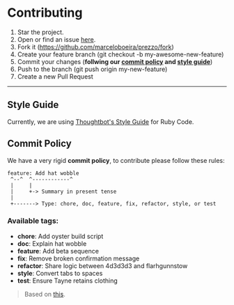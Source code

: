 # Contributing

1. Star the project.
2. Open or find an issue [here](https://github.com/marceloboeira/prezzo/issues).
3. Fork it (https://github.com/marceloboeira/prezzo/fork)
4. Create your feature branch (git checkout -b my-awesome-new-feature)
5. Commit your changes (**follwing our [commit policy](#commit-policy) and [style guide](#style-guide)**)
6. Push to the branch (git push origin my-new-feature)
7. Create a new Pull Request

---------

## Style Guide

Currently, we are using [Thoughtbot's Style Guide](https://github.com/thoughtbot/guides/blob/master/style/ruby/README.md) for Ruby Code.

## Commit Policy

We have a very rigid **commit policy**, to contribute please follow these rules:

```
feature: Add hat wobble
 ^--^  ^------------^
 |     |
 |     +-> Summary in present tense
 |
 +-------> Type: chore, doc, feature, fix, refactor, style, or test
```

### Available tags:

 * **chore**: Add oyster build script
 * **doc**: Explain hat wobble
 * **feature**: Add beta sequence
 * **fix**: Remove broken confirmation message
 * **refactor**: Share logic between 4d3d3d3 and flarhgunnstow
 * **style**: Convert tabs to spaces
 * **test**: Ensure Tayne retains clothing

> Based on [this](http://seesparkbox.com/foundry/semantic_commit_messages).
